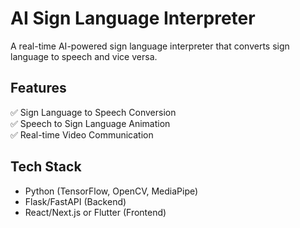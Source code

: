# AI Sign Language Interpreter  
A real-time AI-powered sign language interpreter that converts sign language to speech and vice versa.  

## Features  
✅ Sign Language to Speech Conversion  
✅ Speech to Sign Language Animation  
✅ Real-time Video Communication  

## Tech Stack  
- Python (TensorFlow, OpenCV, MediaPipe)  
- Flask/FastAPI (Backend)  
- React/Next.js or Flutter (Frontend)  
